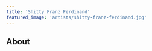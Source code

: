 ```yaml
---
title: 'Shitty Franz Ferdinand'
featured_image: 'artists/shitty-franz-ferdinand.jpg'
---
```


## About


